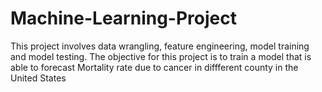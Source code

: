 # Machine-Learning-Project
This project involves data wrangling, feature engineering, model training and model testing. The objective for this project is to train a model that is able to forecast Mortality rate due to cancer in diffferent county in the United States
